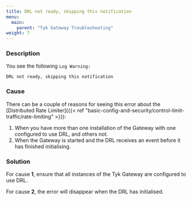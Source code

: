 ```yaml
---
title: DRL not ready, skipping this notification
menu:
  main:
    parent: "Tyk Gateway Troubleshooting"
weight: 7
---
```


### Description

You see the following `Log Warning:`

`DRL not ready, skipping this notification`


### Cause

There can be a couple of reasons for seeing this error about the [Distributed Rate Limiter]({{< ref "basic-config-and-security/control-limit-traffic/rate-limiting" >}}):

 1. When you have more than one installation of the Gateway with one configured to use DRL, and others not.
 2. When the Gateway is started and the DRL receives an event before it has finished initialising.

### Solution

For cause **1**, ensure that all instances of the Tyk Gateway are configured to use DRL.

For cause **2**, the error will disappear when the DRL has initialised. 